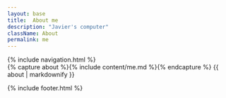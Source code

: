 ```yaml
---
layout: base
title:  About me
description: "Javier's computer"
className: About
permalink: me
---
```


<div class="Content">
  {% include navigation.html %}

  <div class="Content__inner">
    {% capture about %}{% include content/me.md %}{% endcapture %}
    {{ about | markdownify }}
  </div>

  {% include footer.html %}
</div>

